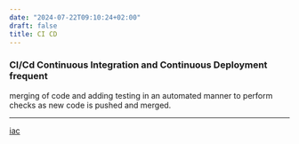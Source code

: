 ```yaml
---
date: "2024-07-22T09:10:24+02:00"
draft: false
title: CI CD
---
```


### CI/Cd **Continuous Integration and Continuous Deployment** frequent
merging of code and adding testing in an automated manner to perform
checks as new code is pushed and merged.

------------------------------------------------------------------------

[iac](/Notes/posts/cloud/iaC/iaC)
